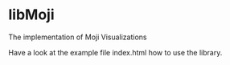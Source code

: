 libMoji
=======

The implementation of Moji Visualizations

Have a look at the example file index.html how to use the library.
